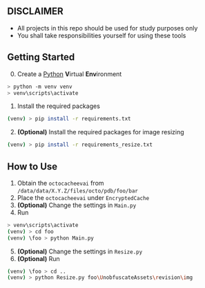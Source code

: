 ## DISCLAIMER
- All projects in this repo should be used for study purposes only
- You shall take responsibilities yourself for using these tools

## Getting Started
0. Create a <ins>Python</ins> **V**irtual **Env**ironment
```bash
> python -m venv venv
> venv\scripts\activate
```
1. Install the required packages
```bash
(venv) > pip install -r requirements.txt
```
2. **(Optional)** Install the required packages for image resizing
```bash
(venv) > pip install -r requirements_resize.txt
```

## How to Use
1. Obtain the `octocacheevai` from `/data/data/X.Y.Z/files/octo/pdb/foo/bar`
2. Place the `octocacheevai` under `EncryptedCache`
3. **(Optional)** Change the settings in `Main.py`
4. Run
```bash
> venv\scripts\activate
(venv) > cd foo
(venv) \foo > python Main.py
```
5. **(Optional)** Change the settings in `Resize.py`
6. **(Optional)** Run
```bash
(venv) \foo > cd ..
(venv) > python Resize.py foo\UnobfuscateAssets\revision\img
```
